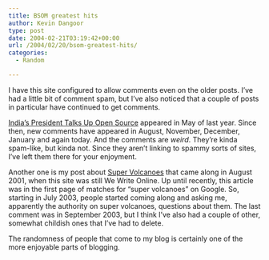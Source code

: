 ```yaml
---
title: BSOM greatest hits
author: Kevin Dangoor
type: post
date: 2004-02-21T03:19:42+00:00
url: /2004/02/20/bsom-greatest-hits/
categories:
  - Random

---
```

I have this site configured to allow comments even on the older posts. I&#8217;ve had a little bit of comment spam, but I&#8217;ve also noticed that a couple of posts in particular have continued to get comments.

[India&#8217;s President Talks Up Open Source][1] appeared in May of last year. Since then, new comments have appeared in August, November, December, January and again today. And the comments are _weird_. They&#8217;re kinda spam-like, but kinda not. Since they aren&#8217;t linking to spammy sorts of sites, I&#8217;ve left them there for your enjoyment.

Another one is my post about [Super Volcanoes][2] that came along in August 2001, when this site was still We Write Online. Up until recently, this article was in the first page of matches for &#8220;super volcanoes&#8221; on Google. So, starting in July 2003, people started coming along and asking me, apparently the authority on super volcanoes, questions about them. The last comment was in September 2003, but I think I&#8217;ve also had a couple of other, somewhat childish ones that I&#8217;ve had to delete.

The randomness of people that come to my blog is certainly one of the more enjoyable parts of blogging.

 [1]: http://www.blueskyonmars.com/archives/2003/05/29/indias_president_talks_up_open_source.html "Blue Sky On Mars: India's President Talks Up Open Source"
 [2]: http://www.blueskyonmars.com/archives/000430.html